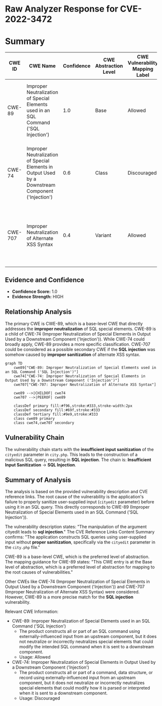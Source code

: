 # Raw Analyzer Response for CVE-2022-3472

# Summary
| CWE ID | CWE Name | Confidence | CWE Abstraction Level | CWE Vulnerability Mapping Label | CWE-Vulnerability Mapping Notes |
|---|---|---|---|---|---|
| CWE-89 | Improper Neutralization of Special Elements used in an SQL Command ('SQL Injection') | 1.0 | Base | Allowed | Primary CWE: The application constructs SQL queries using user-supplied input without proper sanitization. |
| CWE-74 | Improper Neutralization of Special Elements in Output Used by a Downstream Component ('Injection') | 0.6 | Class | Discouraged | Secondary Candidate: Considered due to the injection nature of the vulnerability, but CWE-89 is more specific. |
| CWE-707 | Improper Neutralization of Alternate XSS Syntax | 0.4 | Variant | Allowed | Secondary Candidate: Considered, but not directly applicable as the primary issue is SQL Injection, not XSS. |

## Evidence and Confidence

*   **Confidence Score:** 1.0
*   **Evidence Strength:** HIGH

## Relationship Analysis
The primary CWE is CWE-89, which is a base-level CWE that directly addresses the **improper neutralization** of SQL special elements. CWE-89 is a child of CWE-74 (Improper Neutralization of Special Elements in Output Used by a Downstream Component ('Injection')). While CWE-74 could broadly apply, CWE-89 provides a more specific classification. CWE-707 could be considered as a possible secondary CWE if the **SQL injection** was somehow caused by **improper sanitization** of alternate XSS syntax.

```mermaid
graph TD
    cwe89["CWE-89: Improper Neutralization of Special Elements used in an SQL Command ('SQL Injection')"]
    cwe74["CWE-74: Improper Neutralization of Special Elements in Output Used by a Downstream Component ('Injection')"]
    cwe707["CWE-707: Improper Neutralization of Alternate XSS Syntax"]
    
    cwe89 -->|CHILDOF| cwe74
    cwe707 -->|PEEROF| cwe89
    
    classDef primary fill:#f96,stroke:#333,stroke-width:2px
    classDef secondary fill:#69f,stroke:#333
    classDef tertiary fill:#9e9,stroke:#333
    class cwe89 primary
    class cwe74,cwe707 secondary
```

## Vulnerability Chain
The vulnerability chain starts with the **insufficient input sanitization** of the `cityedit` parameter in `city.php`. This leads to the construction of a malicious SQL query, resulting in **SQL injection**. The chain is: **Insufficient Input Sanitization** -> **SQL Injection**.

## Summary of Analysis
The analysis is based on the provided vulnerability description and CVE reference links. The root cause of the vulnerability is the application's failure to properly sanitize user-supplied input (`cityedit` parameter) before using it in an SQL query. This directly corresponds to CWE-89 (Improper Neutralization of Special Elements used in an SQL Command ('SQL Injection')).

The vulnerability description states: "The manipulation of the argument cityedit leads to **sql injection**." The CVE Reference Links Content Summary confirms: "The application constructs SQL queries using user-supplied input without **proper sanitization**, specifically via the `cityedit` parameter in the `city.php` file."

CWE-89 is a base-level CWE, which is the preferred level of abstraction. The mapping guidance for CWE-89 states: "This CWE entry is at the Base level of abstraction, which is a preferred level of abstraction for mapping to the root causes of vulnerabilities."

Other CWEs like CWE-74 (Improper Neutralization of Special Elements in Output Used by a Downstream Component ('Injection')) and CWE-707 (Improper Neutralization of Alternate XSS Syntax) were considered. However, CWE-89 is a more precise match for the **SQL injection** vulnerability.

Relevant CWE Information:
*   CWE-89: Improper Neutralization of Special Elements used in an SQL Command ('SQL Injection')
    *   The product constructs all or part of an SQL command using externally-influenced input from an upstream component, but it does not neutralize or incorrectly neutralizes special elements that could modify the intended SQL command when it is sent to a downstream component.
    *   Usage: Allowed
*   CWE-74: Improper Neutralization of Special Elements in Output Used by a Downstream Component ('Injection')
    *   The product constructs all or part of a command, data structure, or record using externally-influenced input from an upstream component, but it does not neutralize or incorrectly neutralizes special elements that could modify how it is parsed or interpreted when it is sent to a downstream component.
    *   Usage: Discouraged